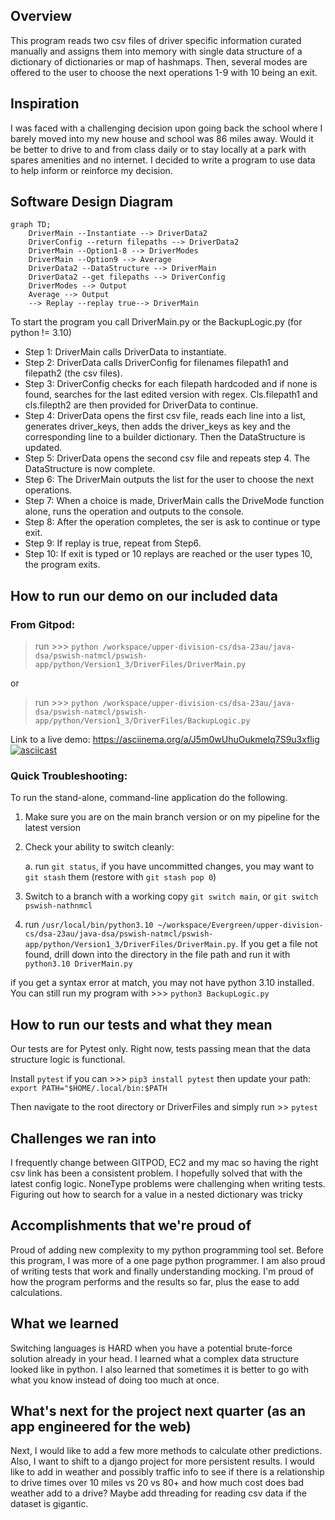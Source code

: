 ## Overview
This program reads two csv files of driver specific information curated manually and assigns them into memory with single data structure of a dictionary of dictionaries or map of hashmaps.
Then, several modes are offered to the user to choose the next operations 1-9 with 10 being an exit.

## Inspiration
I was faced with a challenging decision upon going back the school where I barely moved into my new house and school was 86 miles away. Would it be better to drive to and from class daily or to stay locally at a park with spares amenities and no internet. I decided to write a program to use data to help inform or reinforce my decision.

## Software Design Diagram

```mermaid
graph TD;
    DriverMain --Instantiate --> DriverData2
    DriverConfig --return filepaths --> DriverData2
    DriverMain --Option1-8 --> DriverModes
    DriverMain --Option9 --> Average
    DriverData2 --DataStructure --> DriverMain
    DriverData2 --get filepaths --> DriverConfig
    DriverModes --> Output
    Average --> Output
    --> Replay --replay true--> DriverMain

```

To start the program you call DriverMain.py or the BackupLogic.py (for python != 3.10)

* Step 1: DriverMain calls DriverData to instantiate.
* Step 2: DriverData calls DriverConfig for filenames filepath1 and filepath2 (the csv files).
* Step 3: DriverConfig checks for each filepath hardcoded and if none is found, searches for the last edited version with regex. Cls.filepath1 and cls.filepth2 are then provided for DriverData to continue.
* Step 4: DriverData opens the first csv file, reads each line into a list, generates driver_keys, then adds the driver_keys as key and the corresponding line to a builder dictionary. Then the DataStructure is updated.
* Step 5: DriverData opens the second csv file and repeats step 4. The DataStructure is now complete.
* Step 6: The DriverMain outputs the list for the user to choose the next operations.
* Step 7: When a choice is made, DriverMain calls the DriveMode function alone, runs the operation and outputs to the console.
* Step 8: After the operation completes, the ser is ask to continue or type exit.
* Step 9: If replay is true, repeat from Step6.
* Step 10: If exit is typed or 10 replays are reached or the user types 10, the program exits.
## How to run our demo on our included data

### From Gitpod:
> run >>> `python /workspace/upper-division-cs/dsa-23au/java-dsa/pswish-natmcl/pswish-app/python/Version1_3/DriverFiles/DriverMain.py`

or
>run >>> `python /workspace/upper-division-cs/dsa-23au/java-dsa/pswish-natmcl/pswish-app/python/Version1_3/DriverFiles/BackupLogic.py`

Link to a live demo: https://asciinema.org/a/J5m0wUhuOukmelq7S9u3xflig
[![asciicast](https://asciinema.org/a/J5m0wUhuOukmelq7S9u3xflig.svg)](https://asciinema.org/a/J5m0wUhuOukmelq7S9u3xflig)

### Quick Troubleshooting:
To run the stand-alone, command-line application do the following.
    
1. Make sure you are on the main branch version or on my pipeline for the latest version
        
2. Check your ability to switch cleanly:
    
    a. run  `git status`, if you have uncommitted changes, you may want to `git stash` them (restore with `git stash pop 0`)

3. Switch to a branch with a working copy
    `git switch main`,  or   `git switch pswish-nathnmcl`

4. run `/usr/local/bin/python3.10 ~/workspace/Evergreen/upper-division-cs/dsa-23au/java-dsa/pswish-natmcl/pswish-app/python/Version1_3/DriverFiles/DriverMain.py`. If you get a file not found, drill down into the directory in the file path and run it with `python3.10 DriverMain.py`

if you get a syntax error at match, you may not have python 3.10 installed. You can still run my program with >>> `python3 BackupLogic.py`

## How to run our tests and what they mean
Our tests are for Pytest only. 
Right now, tests passing mean that the data structure logic is functional. 

Install `pytest` if you can >>> `pip3 install pytest`
then update your path: `export PATH="$HOME/.local/bin:$PATH`

Then navigate to the root directory or DriverFiles and simply run >> `pytest`

## Challenges we ran into
I frequently change between GITPOD, EC2 and my mac so having the right csv link has been a consistent problem. I hopefully solved that with the latest config logic. 
NoneType problems were challenging when writing tests.
Figuring out how to search for a value in a nested dictionary was tricky

## Accomplishments that we're proud of
Proud of adding new complexity to my python programming tool set. Before this program, I was more of a one page python programmer. I am also proud of writing tests that work and finally understanding mocking.
I'm proud of how the program performs and the results so far, plus the ease to add calculations.

## What we learned
Switching languages is HARD when you have a potential brute-force solution already in your head.
I learned what a complex data structure looked like in python. I also learned that sometimes it is better to go with what you know instead of doing too much at once.

## What's next for the project next quarter (as an app engineered for the web)
Next, I would like to add a few more methods to calculate other predictions. Also, I want to shift to a django project for more persistent results. I would like to add in weather and possibly traffic info to see if there is a relationship to drive times over 10 miles vs 20 vs 80+ and how much cost does bad weather add to a drive? Maybe add threading for reading csv data if the dataset is gigantic.
